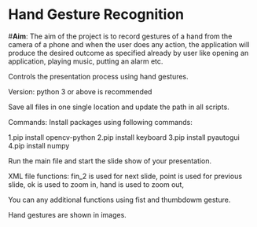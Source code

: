 
# Hand Gesture Recognition

#**Aim**: 
The aim of the project is to record gestures of a hand from the camera of a phone and when the user does any action, the application will produce the desired outcome as specified already by user like opening an application, playing music, putting an alarm etc.


Controls the presentation process using hand gestures.

Version:
python 3 or above is recommended


Save all files in one single location and update the path in all scripts.

Commands:
Install packages using following commands:

1.pip install opencv-python
2.pip install keyboard
3.pip install pyautogui
4.pip install numpy

Run the main file and start the slide show of your presentation.

XML file functions:
fin_2 is used for next slide,
point is used for previous slide,
ok is used to zoom in,
hand is used to zoom out,

You can any additional functions using fist and thumbdowm gesture.


Hand gestures are shown in images.
